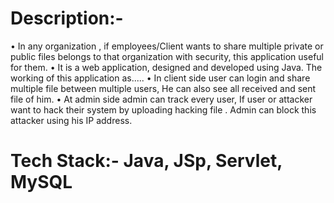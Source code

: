 # Description:-
• In any organization , if employees/Client wants to share multiple private or public files belongs to that organization with security, this application useful for them.
• It is a web application, designed and developed using Java. The working of this application as.....
• In client side user can login and share multiple file between multiple users, He can also see all received and sent file of him.
• At admin side admin can track  every user, If user or attacker want to hack their system by uploading hacking file . Admin can block this attacker using his IP address.

# Tech Stack:- Java, JSp, Servlet, MySQL

